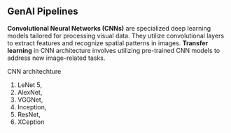 ## GenAI Pipelines

**Convolutional Neural Networks (CNNs)** are specialized deep learning models tailored for processing visual data. They utilize convolutional layers to extract features and recognize spatial patterns in images.
**Transfer learning** in CNN architecture involves utilizing pre-trained CNN models to address new image-related tasks. 

CNN architechture
1. LeNet 5,
2. AlexNet,
3. VGGNet,
4. Inception,
5. ResNet,
6. XCeption
